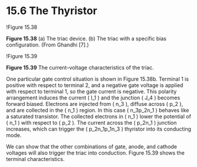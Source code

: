 # 15.6 The Thyristor

!Figure 15.38

**Figure 15.38** (a) The triac device. (b) The triac with a specific bias configuration. (From Ghandhi [7].)

!Figure 15.39

**Figure 15.39** The current–voltage characteristics of the triac.

One particular gate control situation is shown in Figure 15.38b. Terminal 1 is positive with respect to terminal 2, and a negative gate voltage is applied with respect to terminal 1, so the gate current is negative. This polarity arrangement induces the current \( I_1 \) and the junction \( J_4 \) becomes forward biased. Electrons are injected from \( n_3 \), diffuse across \( p_2 \), and are collected in the \( n_1 \) region. In this case \( n_3p_2n_1 \) behaves like a saturated transistor. The collected electrons in \( n_1 \) lower the potential of \( n_1 \) with respect to \( p_2 \). The current across the \( p_2n_1 \) junction increases, which can trigger the \( p_2n_1p_1n_3 \) thyristor into its conducting mode.

We can show that the other combinations of gate, anode, and cathode voltages will also trigger the triac into conduction. Figure 15.39 shows the terminal characteristics.